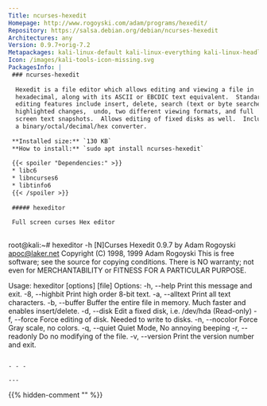```yaml
---
Title: ncurses-hexedit
Homepage: http://www.rogoyski.com/adam/programs/hexedit/
Repository: https://salsa.debian.org/debian/ncurses-hexedit
Architectures: any
Version: 0.9.7+orig-7.2
Metapackages: kali-linux-default kali-linux-everything kali-linux-headless kali-linux-large 
Icon: /images/kali-tools-icon-missing.svg
PackagesInfo: |
 ### ncurses-hexedit
 
  Hexedit is a file editor which allows editing and viewing a file in
  hexadecimal, along with its ASCII or EBCDIC text equivalent.  Standard
  editing features include insert, delete, search (text or byte searches),
  highlighted changes,  undo, two different viewing formats, and full
  screen text snapshots.  Allows editing of fixed disks as well.  Includes
  a binary/octal/decimal/hex converter.
 
 **Installed size:** `130 KB`  
 **How to install:** `sudo apt install ncurses-hexedit`  
 
 {{< spoiler "Dependencies:" >}}
 * libc6 
 * libncurses6 
 * libtinfo6 
 {{< /spoiler >}}
 
 ##### hexeditor
 
 Full screen curses Hex editor
 
 ```
 root@kali:~# hexeditor -h
 [N]Curses Hexedit 0.9.7 by Adam Rogoyski <apoc@laker.net>
 Copyright (C) 1998, 1999 Adam Rogoyski
 This is free software; see the source for copying conditions.
 There is NO warranty; not even for MERCHANTABILITY or FITNESS FOR A
 PARTICULAR PURPOSE.
 
 Usage: hexeditor [options] [file]
 Options:
   -h, --help              Print this message and exit.
   -8, --highbit           Print high order 8-bit text.
   -a, --alltext           Print all text characters.
   -b, --buffer            Buffer the entire file in memory.
                             Much faster and enables insert/delete.
   -d, --disk              Edit a fixed disk, i.e. /dev/hda (Read-only)
   -f, --force             Force editing of disk.
                             Needed to write to disks.
   -n, --nocolor           Force Gray scale, no colors.
   -q, --quiet             Quiet Mode, No annoying beeping
   -r, --readonly          Do no modifying of the file.
   -v, --version           Print the version number and exit.
 ```
 
 - - -
 
---
```

{{% hidden-comment "<!--Do not edit anything above this line-->" %}}
